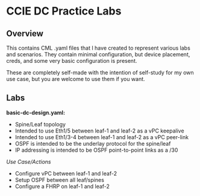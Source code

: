# CCIE DC Practice Labs

## Overview

This contains CML .yaml files that I have created to represent various labs and scenarios. They contain minimal configuration, but device placement, creds, and some very basic configuration is present.

These are completely self-made with the intention of self-study for my own use case, but you are welcome to use them if you want.

## Labs

**basic-dc-design.yaml:**
- Spine/Leaf topology
- Intended to use Eth1/5 between leaf-1 and leaf-2 as a vPC keepalive
- Intended to use Eth1/3-4 between leaf-1 and leaf-2 as a vPC peer-link
- OSPF is intended to be the underlay protocol for the spine/leaf
- IP addressing is intended to be OSPF point-to-point links as a /30 

*Use Case/Actions*
- Configure vPC between leaf-1 and leaf-2
- Setup OSPF between all leaf/spines
- Configure a FHRP on leaf-1 and leaf-2
